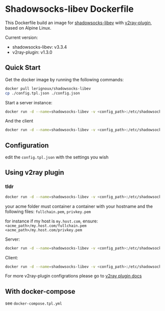 # Shadowsocks-libev Dockerfile
This Dockerfile build an image for [shadowsocks-libev](https://github.com/shadowsocks/shadowsocks-libev/) with [v2ray-plugin](https://github.com/shadowsocks/v2ray-plugin), based on Alpine Linux.

Current version:
- shadowsocks-libev: v3.3.4
- v2ray-plugin: v1.3.0


## Quick Start

Get the docker image by running the following commands:

```bash
docker pull lerignoux/shadowsocks-libev
cp ./config.tpl.json ./config.json
```

Start a server instance:
```bash
docker run -d --name=shadowsocks-libev -v <config_path>:/etc/shadowsocks/config.json -p 8388:8388/tcp -p 8388:8388/udp lerignoux/shadowsocks-libev
```

And the client
```bash
docker run -d --name=shadowsocks-libev -v <config_path>:/etc/shadowsocks/config.json -p 8388:8388/tcp -p 8388:8388/udp lerignoux/shadowsocks-libev ss-local
```

## Configuration
edit the `config.tpl.json` with the settings you wish


## Using v2ray plugin
### tldr
```bash
docker run -d --name=shadowsocks-libev -v <config_path>:/etc/shadowsocks/config.json -e v2ray=1 -e HOST="your.host.com" -v <acme_path>/:certificates -p 8388:8388/tcp -p 8388:8388/udp lerignoux/shadowsocks-libev
```

your acme folder must container a container with your hostname and the following files: `fullchain.pem`, `privkey.pem`

for instance if my host is `my.host.com`, ensure:
`<acme_path>/my.host.com/fullchain.pem`
`<acme_path>/my.host.com/privkey.pem`

Server:
```bash
docker run -d --name=shadowsocks-libev -v <config_path>:/etc/shadowsocks/config.json -e v2ray=1 -e HOST="your.host.com" -v <acme_path>/:/certificates -p 8388:8388/tcp -p 8388:8388/udp lerignoux/shadowsocks-libev
```

Client:
```bash
docker run -d --name=shadowsocks-libev -v <config_path>:/etc/shadowsocks/config.json.json -e v2ray=1 -e HOST="your.host.com" -p 8388:8388/tcp -p 8388:8388/udp lerignoux/shadowsocks-libev ss-local
```

For more v2ray-plugin configrations please go to [v2ray plugin docs](https://github.com/shadowsocks/v2ray-plugin/blob/master/README.md)


## With docker-compose
see `docker-compose.tpl.yml`
